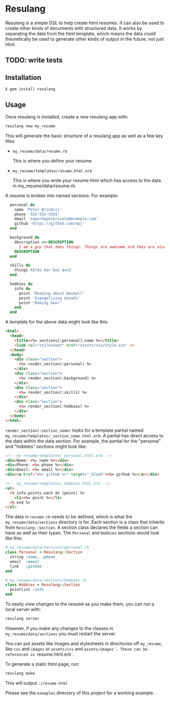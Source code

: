 # Resulang

Resulang is a simple DSL to help create html resumes. It can also be used to
create other kinds of documents with structured data. It works by separating
the data from the html template, which means the data could theoretically be
used to generate other kinds of output in the future, not just html.

## TODO: write tests

## Installation

    $ gem install resulang

## Usage

Once resulang is installed, create a new resulang app with:
```sh
resulang new my_resume
```

This will generate the basic structure of a resulang app as well as a few key files:

* `my_resume/data/resume.rb`

    This is where you define your resume. 

* `my_resume/templates/resume.html.erb`

    This is where you write your resume html which has access to the data in my_resume/data/resume.rb


 A resume is broken into named sections. For example:
```ruby
  personal do
    name 'Peter Brindisi'
    phone '555-555-5555'
    email 'superduperprivate@example.com'
    github 'https://github.com/npj'
  end

  background do
    description <<-DESCRIPTION
      I am a guy that does things. Things are awesome and they are also cool.
    DESCRIPTION
  end

  skills do
    things %{foo bar baz qux}
  end

  hobbies do
    info do
      point 'Reading about Haskell'
      point 'Evangelizing monads'
      point 'Making beer'
    end
  end
```

A template for the above data might look like this:

```html
<html>
  <head>
    <title><%= sections[:personal].name %></title>
    <link rel="stylesheet" href="assets/css/style.css" />
  </head>
  <body>
    <div class="section">
      <%= render_section(:personal) %>
    </div>
    <div class="section">
      <%= render_section(:background) %>
    </div>
    <div class="section">
      <%= render_section(:skills) %>
    </div>
    <div class="section">
      <%= render_section(:hobbies) %>
    </div>
  </body>
</html>
```

`render_section(:section_name)` looks for a template partial named
`my_resume/templates/_section_name.html.erb`. A partial has direct access to
the data within the data section. For example, the partial for the "personal" and "hobbies" sections might look like:

```html
<!-- my_resume/templates/_personal.html.erb -->
<div>Name: <%= name %></div>
<div>Phone: <%= phone %></div>
<div>Email: <%= email %></div>
<div><a href="<%= github %>" target="_blank"><%= github %></a></div>
```

```html
<!-- my_resume/templates/_hobbies.html.erb -->
<ul>
  <% info.points.each do |point| %>
    <li><%= point %></li>
  <% end %>
</ul>
```

The data in `resume.rb` needs to be defined, which is what the
`my_resume/data/sections` directory is for. Each section is a class that
inherits from `Resulang::Section`. A section class declares the fields a
section can have as well as their types. The `Personal` and `Hobbies` sections
would look like this:

```ruby
# my_resume/data/sections/personal.rb
class Personal < Resulang::Section
  string :name, :phone
  email  :email
  link   :github
end
```

```ruby
# my_resume/data/sections/hobbies.rb
class Hobbies < Resulang::Section
  pointlist :info
end
```

To easily view changes to the resume as you make them, you can run a local server with:
```sh
resulang server
```

However, if you make any changes to the classes in `my_resume/data/sections` you must restart the server.

You can put assets like images and stylesheets in directories off `my_resume`, like `css` and `images` or `assets/css` and `assets/images'. These can be referenced in `resume.html.erb`.

To generate a static html page, run:
```sh
resulang make
```

This will output `./resume.html`

Please see the `exmaples` directory of this project for a working example.

